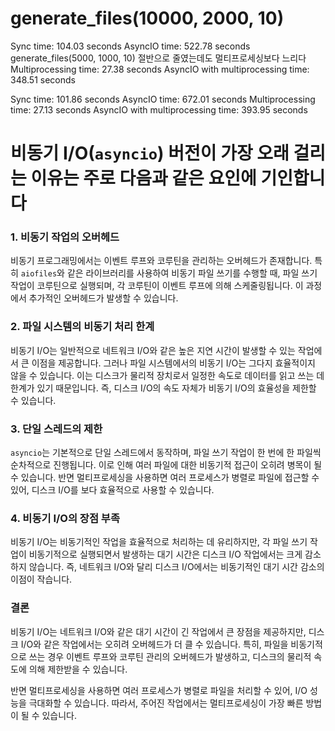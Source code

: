 # generate_files(10000, 2000, 10)

Sync time: 104.03 seconds
AsyncIO time: 522.78 seconds generate_files(5000, 1000, 10) 절반으로 줄였는데도 멀티프로세싱보다 느리다
Multiprocessing time: 27.38 seconds 
AsyncIO with multiprocessing time: 348.51 seconds

Sync time: 101.86 seconds
AsyncIO time: 672.01 seconds
Multiprocessing time: 27.13 seconds
AsyncIO with multiprocessing time: 393.95 seconds

# 비동기 I/O(`asyncio`) 버전이 가장 오래 걸리는 이유는 주로 다음과 같은 요인에 기인합니다

### 1. **비동기 작업의 오버헤드**
비동기 프로그래밍에서는 이벤트 루프와 코루틴을 관리하는 오버헤드가 존재합니다. 특히 `aiofiles`와 같은 라이브러리를 사용하여 비동기 파일 쓰기를 수행할 때, 파일 쓰기 작업이 코루틴으로 실행되며, 각 코루틴이 이벤트 루프에 의해 스케줄링됩니다. 이 과정에서 추가적인 오버헤드가 발생할 수 있습니다.

### 2. **파일 시스템의 비동기 처리 한계**
비동기 I/O는 일반적으로 네트워크 I/O와 같은 높은 지연 시간이 발생할 수 있는 작업에서 큰 이점을 제공합니다. 그러나 파일 시스템에서의 비동기 I/O는 그다지 효율적이지 않을 수 있습니다. 이는 디스크가 물리적 장치로서 일정한 속도로 데이터를 읽고 쓰는 데 한계가 있기 때문입니다. 즉, 디스크 I/O의 속도 자체가 비동기 I/O의 효율성을 제한할 수 있습니다.

### 3. **단일 스레드의 제한**
`asyncio`는 기본적으로 단일 스레드에서 동작하며, 파일 쓰기 작업이 한 번에 한 파일씩 순차적으로 진행됩니다. 이로 인해 여러 파일에 대한 비동기적 접근이 오히려 병목이 될 수 있습니다. 반면 멀티프로세싱을 사용하면 여러 프로세스가 병렬로 파일에 접근할 수 있어, 디스크 I/O를 보다 효율적으로 사용할 수 있습니다.

### 4. **비동기 I/O의 장점 부족**
비동기 I/O는 비동기적인 작업을 효율적으로 처리하는 데 유리하지만, 각 파일 쓰기 작업이 비동기적으로 실행되면서 발생하는 대기 시간은 디스크 I/O 작업에서는 크게 감소하지 않습니다. 즉, 네트워크 I/O와 달리 디스크 I/O에서는 비동기적인 대기 시간 감소의 이점이 작습니다.

### 결론
비동기 I/O는 네트워크 I/O와 같은 대기 시간이 긴 작업에서 큰 장점을 제공하지만, 디스크 I/O와 같은 작업에서는 오히려 오버헤드가 더 클 수 있습니다. 특히, 파일을 비동기적으로 쓰는 경우 이벤트 루프와 코루틴 관리의 오버헤드가 발생하고, 디스크의 물리적 속도에 의해 제한받을 수 있습니다.

반면 멀티프로세싱을 사용하면 여러 프로세스가 병렬로 파일을 처리할 수 있어, I/O 성능을 극대화할 수 있습니다. 따라서, 주어진 작업에서는 멀티프로세싱이 가장 빠른 방법이 될 수 있습니다.